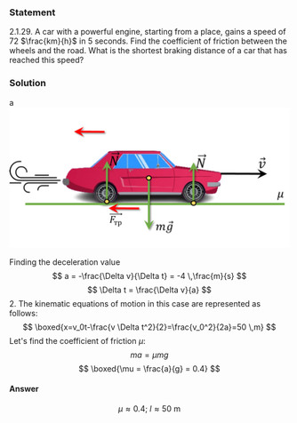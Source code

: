 ###  Statement 

$2.1.29.$ A car with a powerful engine, starting from a place, gains a speed of $72$ $\frac{km}{h}$ in $5$ seconds. Find the coefficient of friction between the wheels and the road. What is the shortest braking distance of a car that has reached this speed? 

### Solution

a ![ Forces acting on the car |1165x585, 59%](../../img/2.1.29/sol.jpg)

Finding the deceleration value $$ a = -\frac{\Delta v}{\Delta t} = -4 \,\frac{m}{s} $$ $$ \Delta t = \frac{\Delta v}{a} $$ 2\. The kinematic equations of motion in this case are represented as follows: $$ \boxed{x=v_0t-\frac{v \Delta t^2}{2}=\frac{v_0^2}{2a}=50 \,m} $$ Let's find the coefficient of friction $\mu$: $$ ma = \mu mg $$ $$ \boxed{\mu = \frac{a}{g} = 0.4} $$ 

#### Answer

$$\mu\approx 0.4\text{; }l \approx 50 \text{ m}$$ 
